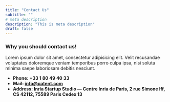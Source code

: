 ```yaml
---
title: "Contact Us"
subtitle: ""
# meta description
description: "This is meta description"
draft: false
---
```



### Why you should contact us!
Lorem ipsum dolor sit amet, consectetur adipisicing elit. Velit recusandae voluptates doloremque veniam temporibus porro culpa ipsa, nisi soluta minima saepe laboriosam debitis nesciunt.

* **Phone: +33 1 80 49 40 33** 
* **Mail: info@qatent.com**
* **Address: Inria Startup Studio — Centre Inria de Paris, 2 rue Simone Iff, CS 42112, 75589 Paris Cedex 13**